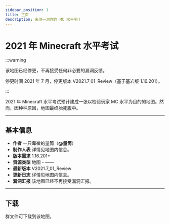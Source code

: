 ```yaml
---
sidebar_position: 1
title: 主页
description: 来测一测你的 MC 水平吧！
---
```


# 2021 年 Minecraft 水平考试

:::warning

该地图已经停更，不再接受任何非必要的漏洞反馈。

停更时间 2021 年 7 月，停更版本 V2021.7_01_Review（基于基岩版 1.16.201）。

:::

2021 年 Minecraft 水平考试预计建成一张以检验玩家 MC 水平为目的的地图。然而，因种种原因，地图最终胎死腹中。

---

## 基本信息

- **作者** 一只卑微的量筒（**@量筒**）
- **制作人表** 详情见地图内信息。
- **版本需求** 1.16.201+
- **资源类型** 地图 - ——
- **最新版本** V2021.7_01_Review
- **更新日志** 详情见地图内信息。
- **漏洞汇报** 该地图已经不再接受漏洞汇报。

---

## 下载

群文件可下载到该地图。
